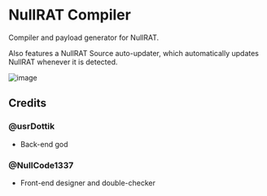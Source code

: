 # NullRAT Compiler
Compiler and payload generator for NullRAT.

Also features a NullRAT Source auto-updater, which automatically updates NullRAT whenever it is detected.

![image](https://user-images.githubusercontent.com/70959549/150507682-5a330513-8cf0-4371-b10b-26240191bdd4.png)

## Credits
<h3>@usrDottik</h3>

- Back-end god

<h3>@NullCode1337</h3>

- Front-end designer and double-checker
